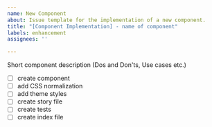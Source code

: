 ```yaml
---
name: New Component
about: Issue template for the implementation of a new component.
title: "[Component Implementation] - name of component"
labels: enhancement
assignees: ''

---
```


Short component description (Dos and Don'ts, Use cases etc.)
- [ ] create component
- [ ] add CSS normalization
- [ ] add theme styles
- [ ] create story file
- [ ] create tests
- [ ] create index file
